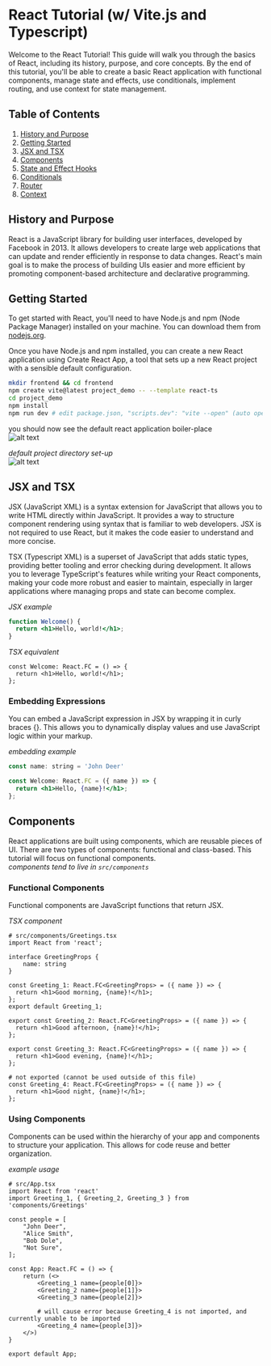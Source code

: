 # React Tutorial (w/ Vite.js and Typescript)

Welcome to the React Tutorial! This guide will walk you through the basics of React, including its history, purpose, and core concepts. By the end of this tutorial, you'll be able to create a basic React application with functional components, manage state and effects, use conditionals, implement routing, and use context for state management.

## Table of Contents

1. [History and Purpose](#history-and-purpose)
2. [Getting Started](#getting-started)
3. [JSX and TSX](#jsx-and-tsx)
4. [Components](#components)
5. [State and Effect Hooks](#state-and-effect-hooks)
6. [Conditionals](#conditionals)
7. [Router](#router)
8. [Context](#context)

## History and Purpose

React is a JavaScript library for building user interfaces, developed by Facebook in 2013. It allows developers to create large web applications that can update and render efficiently in response to data changes. React's main goal is to make the process of building UIs easier and more efficient by promoting component-based architecture and declarative programming.

## Getting Started

To get started with React, you'll need to have Node.js and npm (Node Package Manager) installed on your machine. You can download them from [nodejs.org](https://nodejs.org/).

Once you have Node.js and npm installed, you can create a new React application using Create React App, a tool that sets up a new React project with a sensible default configuration.

```bash
mkdir frontend && cd frontend
npm create vite@latest project_demo -- --template react-ts
cd project_demo
npm install
npm run dev # edit package.json, "scripts.dev": "vite --open" (auto open browser on run)
```
you should now see the default react application boiler-place  
![alt text](image.png)

*default project directory set-up*  
![alt text](image-1.png)

## JSX and TSX

JSX (JavaScript XML) is a syntax extension for JavaScript that allows you to write HTML directly within JavaScript. It provides a way to structure component rendering using syntax that is familiar to web developers. JSX is not required to use React, but it makes the code easier to understand and more concise.

TSX (Typescript XML) is a superset of JavaScript that adds static types, providing better tooling and error checking during development. It allows you to leverage TypeScript's features while writing your React components, making your code more robust and easier to maintain, especially in larger applications where managing props and state can become complex.

*JSX example*
``` jsx
function Welcome() {
  return <h1>Hello, world!</h1>;
}
```

*TSX equivalent*
``` tsx
const Welcome: React.FC = () => {
  return <h1>Hello, world!</h1>;
};
```

### Embedding Expressions
You can embed a JavaScript expression in JSX by wrapping it in curly braces {}. This allows you to dynamically display values and use JavaScript logic within your markup.

*embedding example*
``` jsx
const name: string = 'John Deer'

const Welcome: React.FC = ({ name }) => {
  return <h1>Hello, {name}!</h1>;
};
```

## Components
React applications are built using components, which are reusable pieces of UI. There are two types of components: functional and class-based. This tutorial will focus on functional components.  
*components tend to live in `src/components`*

### Functional Components
Functional components are JavaScript functions that return JSX.

*TSX component*
``` tsx
# src/components/Greetings.tsx
import React from 'react';

interface GreetingProps {
    name: string
}

const Greeting_1: React.FC<GreetingProps> = ({ name }) => {
  return <h1>Good morning, {name}!</h1>;
};
export default Greeting_1;

export const Greeting_2: React.FC<GreetingProps> = ({ name }) => {
  return <h1>Good afternoon, {name}!</h1>;
};

export const Greeting_3: React.FC<GreetingProps> = ({ name }) => {
  return <h1>Good evening, {name}!</h1>;
};

# not exported (cannot be used outside of this file)
const Greeting_4: React.FC<GreetingProps> = ({ name }) => {
  return <h1>Good night, {name}!</h1>;
};
```

### Using Components
Components can be used within the hierarchy of your app and components to structure your application. This allows for code reuse and better organization.

*example usage*
``` tsx
# src/App.tsx
import React from 'react'
import Greeting_1, { Greeting_2, Greeting_3 } from 'components/Greetings'

const people = [
    "John Deer",
    "Alice Smith",
    "Bob Dole",
    "Not Sure",
];

const App: React.FC = () => {
    return (<>
        <Greeting_1 name={people[0]}>
        <Greeting_2 name={people[1]}>
        <Greeting_3 name={people[2]}>

        # will cause error because Greeting_4 is not imported, and currently unable to be imported
        <Greeting_4 name={people[3]}>
    </>)
}

export default App;
```